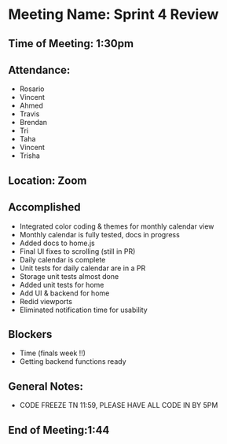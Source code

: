 # Meeting Name: Sprint 4 Review

## Time of Meeting: 1:30pm

## Attendance: 
- Rosario 
- Vincent
- Ahmed
- Travis
- Brendan
- Tri
- Taha
- Vincent
- Trisha


## Location: Zoom

## Accomplished
- Integrated color coding & themes for monthly calendar view 
- Monthly calendar is fully tested, docs in progress 
- Added docs to home.js 
- Final UI fixes to scrolling (still in PR)
- Daily calendar is complete
- Unit tests for daily calendar are in a PR
- Storage unit tests almost done
- Added unit tests for home
- Add UI & backend for home
- Redid viewports
- Eliminated notification time for usability


## Blockers
 - Time (finals week !!)
 - Getting backend functions ready 


## General Notes:
 - CODE FREEZE TN 11:59, PLEASE HAVE ALL CODE IN BY 5PM 

## End of Meeting:1:44
